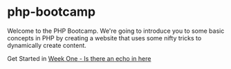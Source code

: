 # php-bootcamp

Welcome to the PHP Bootcamp.  We're going to introduce you to some basic concepts in PHP by creating a website that uses some nifty tricks to dynamically create content.

Get Started in [Week One - Is there an echo in here](/week-one/README.md)
